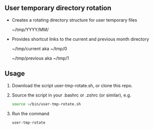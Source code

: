 
## User temporary directory rotation

* Creates a rotating directory structure for user temporary files

    ~/tmp/YYYY/MM/

* Provides shortcut links to the current and previous month directory

    ~/tmp/current aka ~/tmp/0

    ~/tmp/previous aka ~/tmp/1

## Usage

1. Download the script user-tmp-rotate.sh, or clone this repo.
2. Source the script in your .bashrc or .zshrc (or similar), e.g.

    ```bash
    source ~/bin/user-tmp-rotate.sh
    ```

3. Run the command

    ```bash
    user-tmp-rotate
    ```
